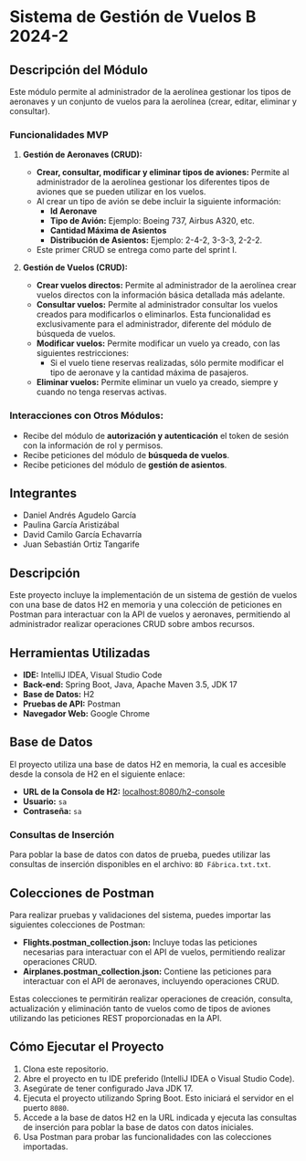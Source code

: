 # Sistema de Gestión de Vuelos B 2024-2

## Descripción del Módulo

Este módulo permite al administrador de la aerolínea gestionar los tipos de aeronaves y un conjunto de vuelos para la aerolínea (crear, editar, eliminar y consultar).

### Funcionalidades MVP

1. **Gestión de Aeronaves (CRUD):**
   - **Crear, consultar, modificar y eliminar tipos de aviones:** Permite al administrador de la aerolínea gestionar los diferentes tipos de aviones que se pueden utilizar en los vuelos. 
   - Al crear un tipo de avión se debe incluir la siguiente información:
     - **Id Aeronave**
     - **Tipo de Avión:** Ejemplo: Boeing 737, Airbus A320, etc.
     - **Cantidad Máxima de Asientos**
     - **Distribución de Asientos:** Ejemplo: 2-4-2, 3-3-3, 2-2-2.
   - Este primer CRUD se entrega como parte del sprint I.

2. **Gestión de Vuelos (CRUD):**
   - **Crear vuelos directos:** Permite al administrador de la aerolínea crear vuelos directos con la información básica detallada más adelante.
   - **Consultar vuelos:** Permite al administrador consultar los vuelos creados para modificarlos o eliminarlos. Esta funcionalidad es exclusivamente para el administrador, diferente del módulo de búsqueda de vuelos.
   - **Modificar vuelos:** Permite modificar un vuelo ya creado, con las siguientes restricciones:
     - Si el vuelo tiene reservas realizadas, sólo permite modificar el tipo de aeronave y la cantidad máxima de pasajeros.
   - **Eliminar vuelos:** Permite eliminar un vuelo ya creado, siempre y cuando no tenga reservas activas.

### Interacciones con Otros Módulos:

- Recibe del módulo de **autorización y autenticación** el token de sesión con la información de rol y permisos.
- Recibe peticiones del módulo de **búsqueda de vuelos**.
- Recibe peticiones del módulo de **gestión de asientos**.

## Integrantes

- Daniel Andrés Agudelo García  
- Paulina García Aristizábal  
- David Camilo García Echavarría  
- Juan Sebastián Ortiz Tangarife  

## Descripción

Este proyecto incluye la implementación de un sistema de gestión de vuelos con una base de datos H2 en memoria y una colección de peticiones en Postman para interactuar con la API de vuelos y aeronaves, permitiendo al administrador realizar operaciones CRUD sobre ambos recursos.

## Herramientas Utilizadas

- **IDE:** IntelliJ IDEA, Visual Studio Code
- **Back-end:** Spring Boot, Java, Apache Maven 3.5, JDK 17
- **Base de Datos:** H2
- **Pruebas de API:** Postman
- **Navegador Web:** Google Chrome

## Base de Datos

El proyecto utiliza una base de datos H2 en memoria, la cual es accesible desde la consola de H2 en el siguiente enlace:

- **URL de la Consola de H2:** [localhost:8080/h2-console](http://localhost:8080/h2-console/)
- **Usuario:** `sa`
- **Contraseña:** `sa`

### Consultas de Inserción

Para poblar la base de datos con datos de prueba, puedes utilizar las consultas de inserción disponibles en el archivo: `BD Fábrica.txt.txt`.

## Colecciones de Postman

Para realizar pruebas y validaciones del sistema, puedes importar las siguientes colecciones de Postman:

- **Flights.postman_collection.json:** Incluye todas las peticiones necesarias para interactuar con el API de vuelos, permitiendo realizar operaciones CRUD.
- **Airplanes.postman_collection.json:** Contiene las peticiones para interactuar con el API de aeronaves, incluyendo operaciones CRUD.

Estas colecciones te permitirán realizar operaciones de creación, consulta, actualización y eliminación tanto de vuelos como de tipos de aviones utilizando las peticiones REST proporcionadas en la API.

## Cómo Ejecutar el Proyecto

1. Clona este repositorio.
2. Abre el proyecto en tu IDE preferido (IntelliJ IDEA o Visual Studio Code).
3. Asegúrate de tener configurado Java JDK 17.
4. Ejecuta el proyecto utilizando Spring Boot. Esto iniciará el servidor en el puerto `8080`.
5. Accede a la base de datos H2 en la URL indicada y ejecuta las consultas de inserción para poblar la base de datos con datos iniciales.
6. Usa Postman para probar las funcionalidades con las colecciones importadas.
